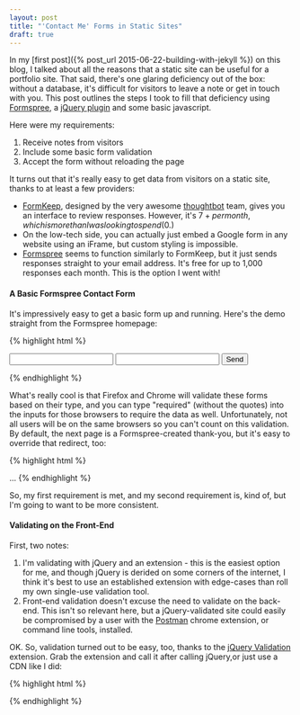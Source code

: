 ```yaml
---
layout: post
title: "'Contact Me' Forms in Static Sites"
draft: true
---
```

In my [first post]({% post_url 2015-06-22-building-with-jekyll %}) on this blog, I talked about all the reasons that a static site can be useful for a portfolio site. That said, there's one glaring deficiency out of the box: without a database, it's difficult for visitors to leave a note or get in touch with you. This post outlines the steps I took to fill that deficiency using [Formspree](http://formspree.io), a [jQuery plugin](http://jqueryvalidation.org/) and some basic javascript.

Here were my requirements:

1. Receive notes from visitors
2. Include some basic form validation
3. Accept the form without reloading the page

It turns out that it's really easy to get data from visitors on a static site, thanks to at least a few providers:

* [FormKeep](https://formkeep.com/), designed by the very awesome [thoughtbot](https://thoughtbot.com/) team, gives you an interface to review responses. However, it's $7+ per month, which is more than I was looking to spend ($0.)
* On the low-tech side, you can actually just embed a Google form in any website using an iFrame, but custom styling is impossible.
* [Formspree](http://formspree.io) seems to function similarly to FormKeep, but it just sends responses straight to your email address. It's free for up to 1,000 responses each month. This is the option I went with!

#### A Basic Formspree Contact Form
It's impressively easy to get a basic form up and running. Here's the demo straight from the Formspree homepage:

{% highlight html %}
<form action="//formspree.io/your@email.com" method="POST">
  <input type="text" name="name">
  <input type="email" name="_replyto">
  <input type="submit" value="Send">
</form>
{% endhighlight %}

What's really cool is that Firefox and Chrome will validate these forms based on their type, and you can type "required" (without the quotes) into the inputs for those browsers to require the data as well. Unfortunately, not all users will be on the same browsers so you can't count on this validation. By default, the next page is a Formspree-created thank-you, but it's easy to override that redirect, too:

{% highlight html %}
<form action="..." method="POST">
  <input type="hidden" name="_next" value="http://mysite.com/#contact" />
...
{% endhighlight %}

So, my first requirement is met, and my second requirement is, kind of, but I'm going to want to be more consistent.

#### Validating on the Front-End
First, two notes:

1. I'm validating with jQuery and an extension - this is the easiest option for me, and though jQuery is derided on some corners of the internet, I think it's best to use an established extension with edge-cases than roll my own single-use validation tool.
2. Front-end validation doesn't excuse the need to validate on the back-end. This isn't so relevant here, but a jQuery-validated site could easily be compromised by a user with the [Postman](https://chrome.google.com/webstore/detail/postman/fhbjgbiflinjbdggehcddcbncdddomop?hl=en) chrome extension, or command line tools, installed.

OK. So, validation turned out to be easy, too, thanks to the [jQuery Validation](http://jqueryvalidation.org/) extension. Grab the extension and call it after calling jQuery,or just use a CDN like I did:

{% highlight html %}
<script src="https://ajax.googleapis.com/ajax/libs/jquery/1.11.1/jquery.min.js"></script>
<script src="http://ajax.aspnetcdn.com/ajax/jquery.validate/1.13.1/jquery.validate.min.js"></script>
{% endhighlight %}

